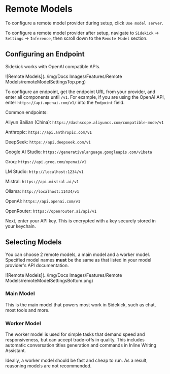 # Remote Models

To configure a remote model provider during setup, click `Use model server`.

To configure a remote model provider after setup, navigate to `Sidekick` -> `Settings` -> `Inference`, then scroll down to the `Remote Model` section.

## Configuring an Endpoint

Sidekick works with OpenAI compatible APIs.

![Remote Models](../img/Docs Images/Features/Remote Models/remoteModelSettingsTop.png)

To configure an endpoint, get the endpoint URL from your provider, and enter all components until `/v1`. For example, if you are using the OpenAI API, enter `https://api.openai.com/v1/` into the `Endpoint` field.

Common endpoints:

Aliyun Bailian (China): `https://dashscope.aliyuncs.com/compatible-mode/v1`

Anthropic: `https://api.anthropic.com/v1`

DeepSeek: `https://api.deepseek.com/v1`

Google AI Studio: `https://generativelanguage.googleapis.com/v1beta`

Groq: `https://api.groq.com/openai/v1`

LM Studio: `http://localhost:1234/v1`

Mistral: `https://api.mistral.ai/v1`

Ollama: `http://localhost:11434/v1`

OpenAI: `https://api.openai.com/v1`

OpenRouter: `https://openrouter.ai/api/v1`

Next, enter your API key. This is encrypted with a key securely stored in your keychain.

## Selecting Models

You can choose 2 remote models, a main model and a worker model. Specified model names **must** be the same as that listed in your model provider's API documentation.

![Remote Models](../img/Docs Images/Features/Remote Models/remoteModelSettingsBottom.png)

### Main Model

This is the main model that powers most work in Sidekick, such as chat, most tools and more.

### Worker Model

The worker model is used for simple tasks that demand speed and responsiveness, but can accept trade-offs in quality. This includes automatic conversation titles generation and commands in Inline Writing Assistant.

Ideally, a worker model should be fast and cheap to run. As a result, reasoning models are not recommended.